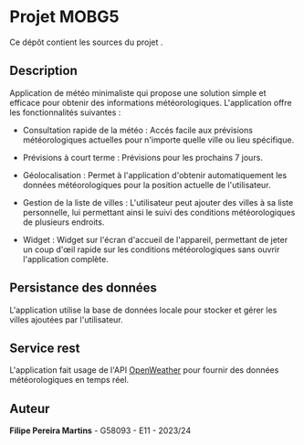 # Projet MOBG5

Ce dépôt contient les sources du projet <Weather App>.

## Description

Application de météo minimaliste qui propose une solution simple et efficace pour obtenir des informations météorologiques. L'application offre les fonctionnalités suivantes :

* Consultation rapide de la météo : Accés facile aux prévisions météorologiques actuelles pour n'importe quelle ville ou lieu spécifique.

* Prévisions à court terme : Prévisions pour les prochains 7 jours.

* Géolocalisation : Permet à l'application d'obtenir automatiquement les données météorologiques pour la position actuelle de l'utilisateur.

* Gestion de la liste de villes : L'utilisateur peut ajouter des villes à sa liste personnelle, lui permettant ainsi le suivi des conditions météorologiques de plusieurs endroits.

* Widget : Widget sur l'écran d'accueil de l'appareil, permettant de jeter un coup d'œil rapide sur les conditions météorologiques sans ouvrir l'application complète.

## Persistance des données

L'application utilise la base de données locale pour stocker et gérer les villes ajoutées par l'utilisateur.

## Service rest

L'application fait usage de l'API [OpenWeather](https://openweathermap.org/api) pour fournir des données météorologiques en temps réel.

## Auteur

**Filipe Pereira Martins** - G58093 - E11 - 2023/24
